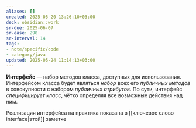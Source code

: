 ```yaml
---
aliases: []
created: 2025-05-20 13:26:10+03:00
deck: obsidian::work
sr-due: 2025-06-07
sr-ease: 290
sr-interval: 14
tags:
- note/specific/code
- category/java
updated: 2025-05-24 11:14:13+03:00
---
```


**Интерфейс**
—
набор методов класса, доступных для использования. Интерфейсом класса будет являться *набор* всех его *публичных* *методов* в совокупности с набором *публичных атрибутов*. По сути, интерфейс *специфицирует класс*, чётко определяя все возможные действия над ним.

Реализация интерфейса на практика показана в [[ключевое слово interface|этой]] заметке